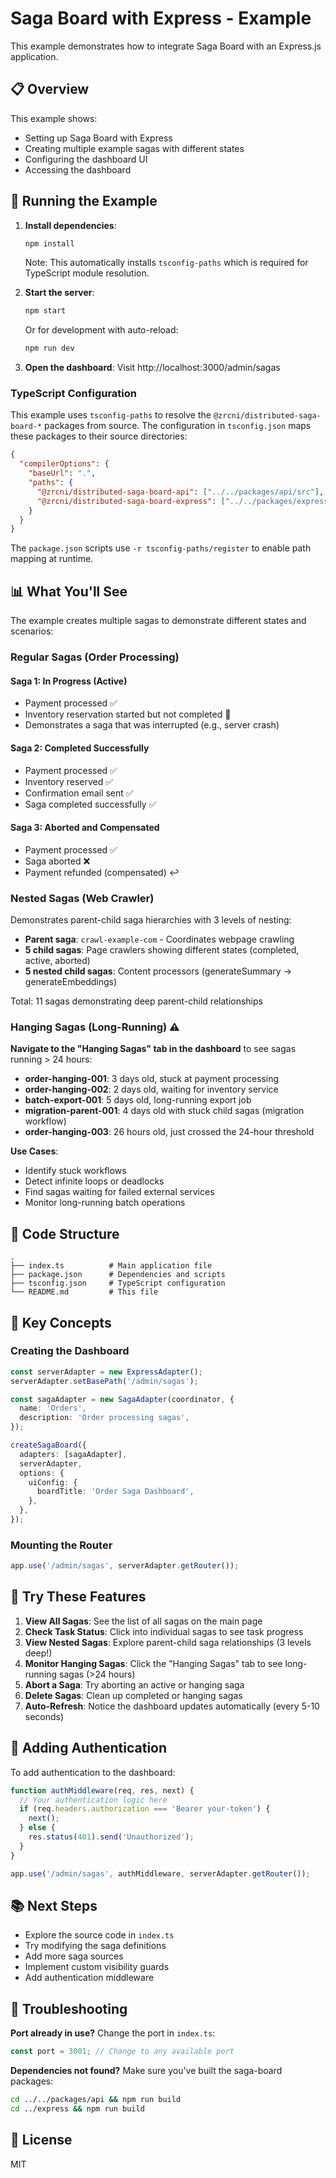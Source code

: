 # Saga Board with Express - Example

This example demonstrates how to integrate Saga Board with an Express.js application.

## 📋 Overview

This example shows:
- Setting up Saga Board with Express
- Creating multiple example sagas with different states
- Configuring the dashboard UI
- Accessing the dashboard

## 🚀 Running the Example

1. **Install dependencies**:
   ```bash
   npm install
   ```

   Note: This automatically installs `tsconfig-paths` which is required for TypeScript module resolution.

2. **Start the server**:
   ```bash
   npm start
   ```

   Or for development with auto-reload:
   ```bash
   npm run dev
   ```

3. **Open the dashboard**:
   Visit http://localhost:3000/admin/sagas

### TypeScript Configuration

This example uses `tsconfig-paths` to resolve the `@zrcni/distributed-saga-board-*` packages from source. The configuration in `tsconfig.json` maps these packages to their source directories:

```json
{
  "compilerOptions": {
    "baseUrl": ".",
    "paths": {
      "@zrcni/distributed-saga-board-api": ["../../packages/api/src"],
      "@zrcni/distributed-saga-board-express": ["../../packages/express/src"]
    }
  }
}
```

The `package.json` scripts use `-r tsconfig-paths/register` to enable path mapping at runtime.

## 📊 What You'll See

The example creates multiple sagas to demonstrate different states and scenarios:

### Regular Sagas (Order Processing)

#### Saga 1: In Progress (Active)
- Payment processed ✅
- Inventory reservation started but not completed 🔄
- Demonstrates a saga that was interrupted (e.g., server crash)

#### Saga 2: Completed Successfully
- Payment processed ✅
- Inventory reserved ✅
- Confirmation email sent ✅
- Saga completed successfully ✅

#### Saga 3: Aborted and Compensated
- Payment processed ✅
- Saga aborted ❌
- Payment refunded (compensated) ↩️

### Nested Sagas (Web Crawler)

Demonstrates parent-child saga hierarchies with 3 levels of nesting:
- **Parent saga**: `crawl-example-com` - Coordinates webpage crawling
- **5 child sagas**: Page crawlers showing different states (completed, active, aborted)
- **5 nested child sagas**: Content processors (generateSummary → generateEmbeddings)

Total: 11 sagas demonstrating deep parent-child relationships

### Hanging Sagas (Long-Running) ⚠️

**Navigate to the "Hanging Sagas" tab in the dashboard** to see sagas running > 24 hours:

- **order-hanging-001**: 3 days old, stuck at payment processing
- **order-hanging-002**: 2 days old, waiting for inventory service
- **batch-export-001**: 5 days old, long-running export job
- **migration-parent-001**: 4 days old with stuck child sagas (migration workflow)
- **order-hanging-003**: 26 hours old, just crossed the 24-hour threshold

**Use Cases**: 
- Identify stuck workflows
- Detect infinite loops or deadlocks
- Find sagas waiting for failed external services
- Monitor long-running batch operations

## 🔧 Code Structure

```
.
├── index.ts          # Main application file
├── package.json      # Dependencies and scripts
├── tsconfig.json     # TypeScript configuration
└── README.md         # This file
```

## 📝 Key Concepts

### Creating the Dashboard

```typescript
const serverAdapter = new ExpressAdapter();
serverAdapter.setBasePath('/admin/sagas');

const sagaAdapter = new SagaAdapter(coordinator, {
  name: 'Orders',
  description: 'Order processing sagas',
});

createSagaBoard({
  adapters: [sagaAdapter],
  serverAdapter,
  options: {
    uiConfig: {
      boardTitle: 'Order Saga Dashboard',
    },
  },
});
```

### Mounting the Router

```typescript
app.use('/admin/sagas', serverAdapter.getRouter());
```

## 🎯 Try These Features

1. **View All Sagas**: See the list of all sagas on the main page
2. **Check Task Status**: Click into individual sagas to see task progress
3. **View Nested Sagas**: Explore parent-child saga relationships (3 levels deep!)
4. **Monitor Hanging Sagas**: Click the "Hanging Sagas" tab to see long-running sagas (>24 hours)
5. **Abort a Saga**: Try aborting an active or hanging saga
6. **Delete Sagas**: Clean up completed or hanging sagas
7. **Auto-Refresh**: Notice the dashboard updates automatically (every 5-10 seconds)

## 🔐 Adding Authentication

To add authentication to the dashboard:

```typescript
function authMiddleware(req, res, next) {
  // Your authentication logic here
  if (req.headers.authorization === 'Bearer your-token') {
    next();
  } else {
    res.status(401).send('Unauthorized');
  }
}

app.use('/admin/sagas', authMiddleware, serverAdapter.getRouter());
```

## 📚 Next Steps

- Explore the source code in `index.ts`
- Try modifying the saga definitions
- Add more saga sources
- Implement custom visibility guards
- Add authentication middleware

## 🐛 Troubleshooting

**Port already in use?**
Change the port in `index.ts`:
```typescript
const port = 3001; // Change to any available port
```

**Dependencies not found?**
Make sure you've built the saga-board packages:
```bash
cd ../../packages/api && npm run build
cd ../express && npm run build
```

## 📄 License

MIT
